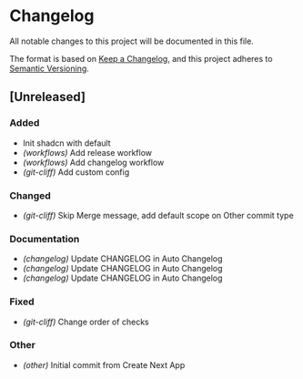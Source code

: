 # Changelog

All notable changes to this project will be documented in this file.

The format is based on [Keep a Changelog](https://keepachangelog.com),
and this project adheres to [Semantic Versioning](https://semver.org/).

## [Unreleased]

### Added

- Init shadcn with default
- *(workflows)* Add release workflow
- *(workflows)* Add changelog workflow
- *(git-cliff)* Add custom config

### Changed

- *(git-cliff)* Skip Merge message, add default scope on Other commit type

### Documentation

- *(changelog)* Update CHANGELOG in Auto Changelog
- *(changelog)* Update CHANGELOG in Auto Changelog
- *(changelog)* Update CHANGELOG in Auto Changelog

### Fixed

- *(git-cliff)* Change order of checks

### Other

- *(other)* Initial commit from Create Next App

